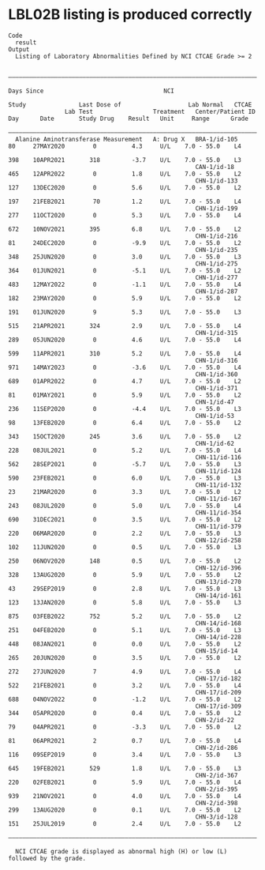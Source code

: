 # LBL02B listing is produced correctly

    Code
      result
    Output
      Listing of Laboratory Abnormalities Defined by NCI CTCAE Grade >= 2
      
      ————————————————————————————————————————————————————————————————————————————————————————————————————————————————————————————————————————————
                                                                                                  Days Since                                  NCI 
                                                                             Study               Last Dose of                   Lab Normal   CTCAE
                    Lab Test                 Treatment   Center/Patient ID    Day      Date       Study Drug    Result   Unit     Range      Grade
      ————————————————————————————————————————————————————————————————————————————————————————————————————————————————————————————————————————————
      Alanine Aminotransferase Measurement   A: Drug X   BRA-1/id-105         80     27MAY2020        0          4.3     U/L    7.0 - 55.0    L4  
                                                                              398    10APR2021       318         -3.7    U/L    7.0 - 55.0    L3  
                                                         CAN-1/id-18          465    12APR2022        0          1.8     U/L    7.0 - 55.0    L2  
                                                         CHN-1/id-133         127    13DEC2020        0          5.6     U/L    7.0 - 55.0    L2  
                                                                              197    21FEB2021        70         1.2     U/L    7.0 - 55.0    L4  
                                                         CHN-1/id-199         277    11OCT2020        0          5.3     U/L    7.0 - 55.0    L4  
                                                                              672    10NOV2021       395         6.8     U/L    7.0 - 55.0    L2  
                                                         CHN-1/id-216         81     24DEC2020        0          -9.9    U/L    7.0 - 55.0    L2  
                                                         CHN-1/id-235         348    25JUN2020        0          3.0     U/L    7.0 - 55.0    L3  
                                                         CHN-1/id-275         364    01JUN2021        0          -5.1    U/L    7.0 - 55.0    L2  
                                                         CHN-1/id-277         483    12MAY2022        0          -1.1    U/L    7.0 - 55.0    L4  
                                                         CHN-1/id-287         182    23MAY2020        0          5.9     U/L    7.0 - 55.0    L2  
                                                                              191    01JUN2020        9          5.3     U/L    7.0 - 55.0    L3  
                                                                              515    21APR2021       324         2.9     U/L    7.0 - 55.0    L4  
                                                         CHN-1/id-315         289    05JUN2020        0          4.6     U/L    7.0 - 55.0    L4  
                                                                              599    11APR2021       310         5.2     U/L    7.0 - 55.0    L4  
                                                         CHN-1/id-316         971    14MAY2023        0          -3.6    U/L    7.0 - 55.0    L4  
                                                         CHN-1/id-360         689    01APR2022        0          4.7     U/L    7.0 - 55.0    L2  
                                                         CHN-1/id-371         81     01MAY2021        0          5.9     U/L    7.0 - 55.0    L2  
                                                         CHN-1/id-47          236    11SEP2020        0          -4.4    U/L    7.0 - 55.0    L3  
                                                         CHN-1/id-53          98     13FEB2020        0          6.4     U/L    7.0 - 55.0    L2  
                                                                              343    15OCT2020       245         3.6     U/L    7.0 - 55.0    L2  
                                                         CHN-1/id-62          228    08JUL2021        0          5.2     U/L    7.0 - 55.0    L4  
                                                         CHN-11/id-116        562    28SEP2021        0          -5.7    U/L    7.0 - 55.0    L3  
                                                         CHN-11/id-124        590    23FEB2021        0          6.0     U/L    7.0 - 55.0    L3  
                                                         CHN-11/id-132        23     21MAR2020        0          3.3     U/L    7.0 - 55.0    L2  
                                                         CHN-11/id-167        243    08JUL2020        0          5.0     U/L    7.0 - 55.0    L4  
                                                         CHN-11/id-354        690    31DEC2021        0          3.5     U/L    7.0 - 55.0    L2  
                                                         CHN-11/id-379        220    06MAR2020        0          2.2     U/L    7.0 - 55.0    L3  
                                                         CHN-12/id-258        102    11JUN2020        0          0.5     U/L    7.0 - 55.0    L3  
                                                                              250    06NOV2020       148         0.5     U/L    7.0 - 55.0    L2  
                                                         CHN-12/id-396        328    13AUG2020        0          5.9     U/L    7.0 - 55.0    L2  
                                                         CHN-13/id-270        43     29SEP2019        0          2.8     U/L    7.0 - 55.0    L3  
                                                         CHN-14/id-161        123    13JAN2020        0          5.8     U/L    7.0 - 55.0    L3  
                                                                              875    03FEB2022       752         5.2     U/L    7.0 - 55.0    L2  
                                                         CHN-14/id-168        251    04FEB2020        0          5.1     U/L    7.0 - 55.0    L3  
                                                         CHN-14/id-228        448    08JAN2021        0          0.0     U/L    7.0 - 55.0    L2  
                                                         CHN-15/id-14         265    20JUN2020        0          3.5     U/L    7.0 - 55.0    L2  
                                                                              272    27JUN2020        7          4.9     U/L    7.0 - 55.0    L4  
                                                         CHN-17/id-182        522    21FEB2021        0          3.2     U/L    7.0 - 55.0    L4  
                                                         CHN-17/id-209        688    04NOV2022        0          -1.2    U/L    7.0 - 55.0    L2  
                                                         CHN-17/id-309        344    05APR2020        0          0.4     U/L    7.0 - 55.0    L2  
                                                         CHN-2/id-22          79     04APR2021        0          -3.3    U/L    7.0 - 55.0    L2  
                                                                              81     06APR2021        2          0.7     U/L    7.0 - 55.0    L4  
                                                         CHN-2/id-286         116    09SEP2019        0          3.4     U/L    7.0 - 55.0    L3  
                                                                              645    19FEB2021       529         1.8     U/L    7.0 - 55.0    L3  
                                                         CHN-2/id-367         220    02FEB2021        0          5.9     U/L    7.0 - 55.0    L4  
                                                         CHN-2/id-395         939    21NOV2021        0          4.0     U/L    7.0 - 55.0    L4  
                                                         CHN-2/id-398         299    13AUG2020        0          0.1     U/L    7.0 - 55.0    L2  
                                                         CHN-3/id-128         151    25JUL2019        0          2.4     U/L    7.0 - 55.0    L2  
      ————————————————————————————————————————————————————————————————————————————————————————————————————————————————————————————————————————————
      
      NCI CTCAE grade is displayed as abnormal high (H) or low (L) followed by the grade.

